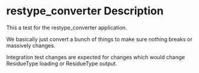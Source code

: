 # restype_converter Description

This a test for the restype_converter application.

We basically just convert a bunch of things to make sure nothing breaks or massively changes.

Integration test changes are expected for changes which would change ResidueType loading or ResidueType output.
